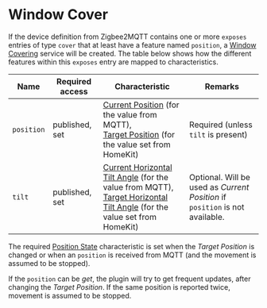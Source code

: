 # Window Cover
If the device definition from Zigbee2MQTT contains one or more `exposes` entries of type `cover` that at least have a feature named `position`, a [Window Covering](https://developers.homebridge.io/#/service/WindowCovering) service will be created.
The table below shows how the different features within this `exposes` entry are mapped to characteristics.

| Name | Required access | Characteristic | Remarks |
|-|-|-|-|
| `position` | published, set | [Current Position](https://developers.homebridge.io/#/characteristic/CurrentPosition) (for the value from MQTT),<br>[Target Position](https://developers.homebridge.io/#/characteristic/TargetPosition) (for the value set from HomeKit) | Required (unless `tilt` is present) |
| `tilt` | published, set | [Current Horizontal Tilt Angle](https://developers.homebridge.io/#/characteristic/CurrentHorizontalTiltAngle) (for the value from MQTT),<br>[Target Horizontal Tilt Angle](https://developers.homebridge.io/#/characteristic/TargetHorizontalTiltAngle) (for the value set from HomeKit)| Optional. Will be used as _Current Position_ if `position` is not available. |

The required [Position State](https://developers.homebridge.io/#/characteristic/PositionState) characteristic is set when the _Target Position_ is changed or when an `position` is received from MQTT (and the movement is assumed to be stopped).

If the `position` can be _get_, the plugin will try to get frequent updates, after changing the _Target Position_. If the same position is reported twice, movement is assumed to be stopped.